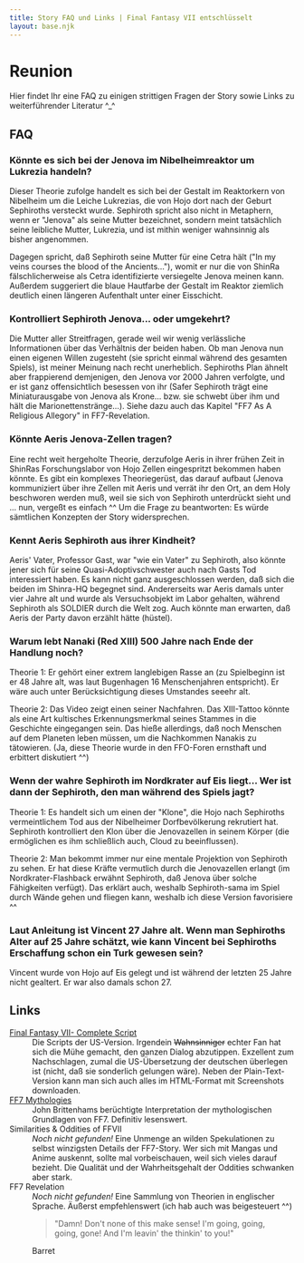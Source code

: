 ```yaml
---
title: Story FAQ und Links | Final Fantasy VII entschlüsselt
layout: base.njk
---
```


# Reunion

Hier findet Ihr eine FAQ zu einigen strittigen Fragen der Story sowie Links zu weiterführender Literatur ^_^

## FAQ

### Könnte es sich bei der Jenova im Nibelheimreaktor um Lukrezia handeln?

Dieser Theorie zufolge handelt es sich bei der Gestalt im Reaktorkern von Nibelheim um die Leiche Lukrezias, die von Hojo dort nach der Geburt Sephiroths versteckt wurde. Sephiroth spricht also nicht in Metaphern, wenn er "Jenova" als seine Mutter bezeichnet, sondern meint tatsächlich seine leibliche Mutter, Lukrezia, und ist mithin weniger wahnsinnig als bisher angenommen.

Dagegen spricht, daß Sephiroth seine Mutter für eine Cetra hält ("In my veins courses the blood of the Ancients..."), womit er nur die von ShinRa fälschlicherweise als Cetra identifizierte versiegelte Jenova meinen kann. Außerdem suggeriert die blaue Hautfarbe der Gestalt im Reaktor ziemlich deutlich einen längeren Aufenthalt unter einer Eisschicht.

### Kontrolliert Sephiroth Jenova... oder umgekehrt?

Die Mutter aller Streitfragen, gerade weil wir wenig verlässliche Informationen über das Verhältnis der beiden haben. Ob man Jenova nun einen eigenen Willen zugesteht (sie spricht einmal während des gesamten Spiels), ist meiner Meinung nach recht unerheblich. Sephiroths Plan ähnelt aber frappierend demjenigen, den Jenova vor 2000 Jahren verfolgte, und er ist ganz offensichtlich besessen von ihr (Safer Sephiroth trägt eine Miniaturausgabe von Jenova als Krone... bzw. sie schwebt über ihm und hält die Marionettenstränge...). Siehe dazu auch das Kapitel "FF7 As A Religious Allegory" in FF7-Revelation.

### Könnte Aeris Jenova-Zellen tragen?

Eine recht weit hergeholte Theorie, derzufolge Aeris in ihrer frühen Zeit in ShinRas Forschungslabor von Hojo Zellen eingespritzt bekommen haben könnte. Es gibt ein komplexes Theoriegerüst, das darauf aufbaut (Jenova kommuniziert über ihre Zellen mit Aeris und verrät ihr den Ort, an dem Holy beschworen werden muß, weil sie sich von Sephiroth unterdrückt sieht und ... nun, vergeßt es einfach ^^ Um die Frage zu beantworten: Es würde sämtlichen Konzepten der Story widersprechen.

### Kennt Aeris Sephiroth aus ihrer Kindheit?

Aeris' Vater, Professor Gast, war "wie ein Vater" zu Sephiroth, also könnte jener sich für seine Quasi-Adoptivschwester auch nach Gasts Tod interessiert haben. Es kann nicht ganz ausgeschlossen werden, daß sich die beiden im Shinra-HQ begegnet sind. Andererseits war Aeris damals unter vier Jahre alt und wurde als Versuchsobjekt im Labor gehalten, während Sephiroth als SOLDIER durch die Welt zog. Auch könnte man erwarten, daß Aeris der Party davon erzählt hätte (hüstel).

### Warum lebt Nanaki (Red XIII) 500 Jahre nach Ende der Handlung noch?

Theorie 1: Er gehört einer extrem langlebigen Rasse an (zu Spielbeginn ist er 48 Jahre alt, was laut Bugenhagen 16 Menschenjahren entspricht). Er wäre auch unter Berücksichtigung dieses Umstandes seeehr alt.

Theorie 2: Das Video zeigt einen seiner Nachfahren. Das XIII-Tattoo könnte als eine Art kultisches Erkennungsmerkmal seines Stammes in die Geschichte eingegangen sein. Das hieße allerdings, daß noch Menschen auf dem Planeten leben müssen, um die Nachkommen Nanakis zu tätowieren. (Ja, diese Theorie wurde in den FFO-Foren ernsthaft und erbittert diskutiert ^^)

### Wenn der wahre Sephiroth im Nordkrater auf Eis liegt... Wer ist dann der Sephiroth, den man während des Spiels jagt?

Theorie 1: Es handelt sich um einen der "Klone", die Hojo nach Sephiroths vermeintlichem Tod aus der Nibelheimer Dorfbevölkerung rekrutiert hat. Sephiroth kontrolliert den Klon über die Jenovazellen in seinem Körper (die ermöglichen es ihm schließlich auch, Cloud zu beeinflussen).

Theorie 2: Man bekommt immer nur eine mentale Projektion von Sephiroth zu sehen. Er hat diese Kräfte vermutlich durch die Jenovazellen erlangt (im Nordkrater-Flashback erwähnt Sephiroth, daß Jenova über solche Fähigkeiten verfügt). Das erklärt auch, weshalb Sephiroth-sama im Spiel durch Wände gehen und fliegen kann, weshalb ich diese Version favorisiere ^^

### Laut Anleitung ist Vincent 27 Jahre alt. Wenn man Sephiroths Alter auf 25 Jahre schätzt, wie kann Vincent bei Sephiroths Erschaffung schon ein Turk gewesen sein?

Vincent wurde von Hojo auf Eis gelegt und ist während der letzten 25 Jahre nicht gealtert. Er war also damals schon 27.

## Links

<dl>
<dt><a href="http://www.yinza.com/Fandom/Script.html">Final Fantasy VII- Complete Script</a></dt>
<dd>Die Scripts der US-Version. Irgendein <s>Wahnsinniger</s> echter Fan hat sich die Mühe gemacht, den ganzen Dialog abzutippen. Exzellent zum Nachschlagen, zumal die US-Übersetzung der deutschen überlegen ist (nicht, daß sie sonderlich gelungen wäre). Neben der Plain-Text-Version kann man sich auch alles im HTML-Format mit Screenshots downloaden.
</dd>

<dt><a href="http://cetraconnection.net/analysen-und-theorien/interpretation/brittenham/">FF7 Mythologies</a></dt>
<dd>John Brittenhams berüchtigte Interpretation der mythologischen Grundlagen von FF7. Definitiv lesenswert.</dd>

<dt>Similarities & Oddities of FFVII</dt>
<dd><em>Noch nicht gefunden!</em> Eine Unmenge an wilden Spekulationen zu selbst winzigsten Details der FF7-Story. Wer sich mit Mangas und Anime auskennt, sollte mal vorbeischauen, weil sich vieles darauf bezieht. Die Qualität und der Wahrheitsgehalt der Oddities schwanken aber stark.</dd>

<dt>FF7 Revelation</dt>
<dd><em>Noch nicht gefunden!</em> Eine Sammlung von Theorien in englischer Sprache. Äußerst empfehlenswert (ich hab auch was beigesteuert ^^)</dd>
</dl>

<figure>
  <blockquote>
    <p>"Damn! Don't none of this make sense! I'm going, going, going, gone! And I'm leavin' the thinkin' to you!"</p>
  </blockquote>
  <figcaption>Barret</figcaption>
</figure>
